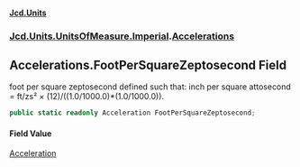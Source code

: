 #### [Jcd.Units](index 'index')
### [Jcd.Units.UnitsOfMeasure.Imperial](Jcd.Units.UnitsOfMeasure.Imperial 'Jcd.Units.UnitsOfMeasure.Imperial').[Accelerations](Accelerations 'Jcd.Units.UnitsOfMeasure.Imperial.Accelerations')

## Accelerations.FootPerSquareZeptosecond Field

foot per square zeptosecond defined such that: inch per square attosecond = ft/zs² ×
(12)/((1.0/1000.0)*(1.0/1000.0)).

```csharp
public static readonly Acceleration FootPerSquareZeptosecond;
```

#### Field Value
[Acceleration](Acceleration 'Jcd.Units.UnitTypes.Acceleration')
